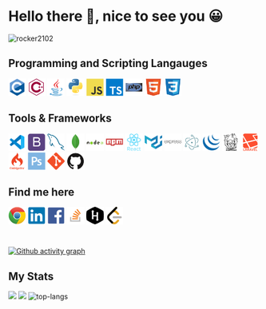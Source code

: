 # Hello there 👋, nice to see you 😀

<img src="https://komarev.com/ghpvc/?username=rocker2102&color=blueviolet&label=Profile+Views" alt="rocker2102" />

## Programming and Scripting Langauges

<img src="https://raw.githubusercontent.com/Rocker2102/Rocker2102/master/icons/c/c-original.svg" alt="c" width="35" height="35"/> <img src="https://raw.githubusercontent.com/Rocker2102/Rocker2102/master/icons/cplusplus/cplusplus-line.svg" alt="c++" width="35" height="35"/> 
<img src="https://raw.githubusercontent.com/Rocker2102/Rocker2102/master/icons/java/java-original.svg" alt="java" width="35" height="35"/> <img src="https://raw.githubusercontent.com/Rocker2102/Rocker2102/master/icons/python/python-original.svg" alt="python" width="35" height="35"/> <img src="https://raw.githubusercontent.com/Rocker2102/Rocker2102/master/icons/javascript/javascript-original.svg" alt="javascript" width="35" height="35"/> <img src="https://raw.githubusercontent.com/Rocker2102/Rocker2102/master/icons/typescript/typescript-plain.svg" alt="typescript" width="35" height="35"/> <img src="https://raw.githubusercontent.com/Rocker2102/Rocker2102/master/icons/php/php-original.svg" alt="php" width="35" height="35"/> <img src="https://raw.githubusercontent.com/Rocker2102/Rocker2102/master/icons/html5/html5-original.svg" alt="html5" width="35" height="35"/> <img src="https://raw.githubusercontent.com/Rocker2102/Rocker2102/master/icons/css3/css3-original.svg" alt="css3" width="35" height="35"/>

## Tools & Frameworks

<img src="https://raw.githubusercontent.com/Rocker2102/Rocker2102/master/icons/visualstudio/visualstudio-code-plain.svg" alt="vscode" width="35" height="35"/> <img src="https://raw.githubusercontent.com/Rocker2102/Rocker2102/master/icons/bootstrap/bootstrap-plain.svg" alt="bootstrap" width="35" height="35"/> <img src="https://raw.githubusercontent.com/Rocker2102/Rocker2102/master/icons/mysql/mysql-original.svg" alt="mysql" width="35" height="35"/> <img src="https://raw.githubusercontent.com/Rocker2102/Rocker2102/master/icons/mongodb/mongodb-original.svg" alt="mongodb" width="35" height="35"/> <img src="https://raw.githubusercontent.com/Rocker2102/Rocker2102/master/icons/nodejs/nodejs-original-wordmark.svg" alt="nodejs" width="35" height="35"/> <img src="https://raw.githubusercontent.com/Rocker2102/Rocker2102/master/icons/npm/npm-original-wordmark.svg" alt="npm" width="35" height="35"/>
<img src="https://raw.githubusercontent.com/Rocker2102/Rocker2102/master/icons/reactjs/react-original.svg" alt="react" width="35" height="35"/> <img src="https://raw.githubusercontent.com/Rocker2102/Rocker2102/master/icons/material-ui/materialui-original.svg" alt="material-ui" width="35" height="35"/> 
<img src="https://raw.githubusercontent.com/Rocker2102/Rocker2102/master/icons/express-js/express-original-wordmark.svg" alt="express" width="35" height="35"/> <img src="https://raw.githubusercontent.com/Rocker2102/Rocker2102/master/icons/electron/electron-original.svg" alt="electron" width="35" height="35"/> 
 <img src="https://raw.githubusercontent.com/Rocker2102/Rocker2102/master/icons/jquery/jquery-original.svg" alt="jquery" width="35" height="35"/>
<img src="https://raw.githubusercontent.com/Rocker2102/Rocker2102/master/icons/composer/composer-line-wordmark.svg" alt="composer" width="35" height="35"/> <img src="https://raw.githubusercontent.com/Rocker2102/Rocker2102/master/icons/laravel/laravel-plain-wordmark.svg" alt="laravel" width="35" height="35"/> <img src="https://raw.githubusercontent.com/Rocker2102/Rocker2102/master/icons/codeigniter/codeigniter-plain-wordmark.svg" alt="codeigniter" width="35" height="35"/> <img src="https://raw.githubusercontent.com/Rocker2102/Rocker2102/master/icons/photoshop/photoshop-plain.svg" alt="photoshop" width="35" height="35"/> <img src="https://raw.githubusercontent.com/Rocker2102/Rocker2102/master/icons/git/git-original.svg" alt="git" width="35" height="35"/> <img src="https://raw.githubusercontent.com/Rocker2102/Rocker2102/master/icons/github/github-original.svg" alt="git" width="35" height="35"/>


## Find me here 

<a href="http://website-rocker2102.vercel.app/" target="_blank"><img align="center" src="https://raw.githubusercontent.com/Rocker2102/Rocker2102/master/icons/chrome/chrome-original.svg" alt="rocker2102" height="35" width="35" /></a>
<a href="https://www.linkedin.com/in/rocker2102/" target="_blank"><img align="center" src="https://raw.githubusercontent.com/Rocker2102/Rocker2102/master/icons/linkedin/linkedin-original.svg" alt="rocker2102" height="35" width="35" /></a>
<a href="https://www.facebook.com/rocker2102" target="_blank"><img align="center" src="https://raw.githubusercontent.com/Rocker2102/Rocker2102/master/icons/facebook/facebook-original.svg" alt="rocker2102" height="35" width="35" /></a>
<a href="https://stackoverflow.com/users/11625355/rocker2102" target="_blank"><img align="center" src="https://raw.githubusercontent.com/Rocker2102/Rocker2102/master/icons/stackoverflow/stackoverflow-original.svg" alt="rocker2102" height="35" width="35" /></a>
<a href="https://www.hackerrank.com/Rocker2102" target="_blank"><img align="center" src="https://raw.githubusercontent.com/Rocker2102/Rocker2102/master/icons/hackerrank/hackerrank-original.svg" alt="rocker2102" height="35" width="35" /></a>
<a href="https://leetcode.com/rocker2102/" target="_blank"><img align="center" src="https://raw.githubusercontent.com/Rocker2102/Rocker2102/master/icons/leetcode/leetcode-iconscout-icon54.svg" alt="rocker2102" height="35" width="35" /></a>

<br />

[![Github activity graph](https://activity-graph.herokuapp.com/graph?username=Rocker2102&theme=react-dark&hide_border=true&color=BDDFFF&line=6E93B5&point=BDDFFF&area=true)](https://git.io/Rocker2102&hide_border=true)

## My Stats

<p align="left">
  <img width="49.5%" src="https://github-readme-stats.vercel.app/api/?username=Rocker2102&theme=prussian&show_icons=true&count_private=true&hide_border=true" />
  <img width="49.5%" src="http://github-readme-streak-stats.herokuapp.com?user=Rocker2102&theme=prussian&hide_border=true" />
  <img width="49.5%" src="https://github-readme-stats.vercel.app/api/top-langs/?username=Rocker2102&theme=prussian&hide_border=true&layout=compact&count_private=true&hide=html,css,blade,shell" alt="top-langs" />
</p>
